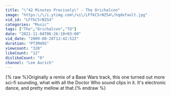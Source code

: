 ```yaml
---
title: "\"42 Minutes Precisely\" - The Orichalcon"
image: "https:\/\/i.ytimg.com\/vi\/LFfkC5rNZS4\/hqdefault.jpg"
vid_id: "LFfkC5rNZS4"
categories: "Music"
tags: ["The","Orichalcon","TO"]
date: "2021-11-04T06:26:10+03:00"
vid_date: "2009-08-28T12:42:52Z"
duration: "PT3M49S"
viewcount: "320"
likeCount: "12"
dislikeCount: "0"
channel: "Lee Aurich"
---
```

{% raw %}Originally a remix of a Base Wars track, this one turned out more sci-fi sounding, what with all the Doctor Who sound clips in it. It's electronic dance, and pretty mellow at that.{% endraw %}
